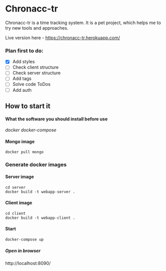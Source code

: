 # Chronacc-tr

Chronacc-tr is a time tracking system. It is a pet project, which helps me to try new tools and approaches.

Live version here - https://chronacc-tr.herokuapp.com/

### Plan first to do:

- [x] Add styles
- [ ] Check client structure
- [ ] Check server structure
- [ ] Add tags
- [ ] Solve code ToDos
- [ ] Add auth

## How to start it

#### What the software you should install before use

_docker docker-compose_


#### Mongo image
```
docker pull mongo
```

### Generate docker images

#### Server image
```
cd server
docker build -t webapp-server .
```

#### Client image
```
cd client
docker build -t webapp-client .
```

#### Start
```
docker-compose up
```

##### Open in browser
http://localhost:8090/

